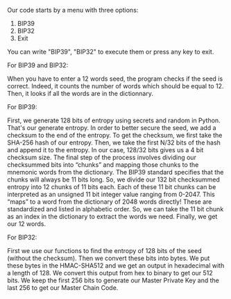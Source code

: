 Our code starts by a menu with three options:
  1. BIP39
  2. BIP32
  3. Exit
 
 You can write "BIP39", "BIP32" to execute them or press any key to exit.
 
 For BIP39 and BIP32:
    
When you have to enter a 12 words seed, the program checks if the seed is correct.
Indeed, it counts the number of words which should be equal to 12.
Then, it looks if all the words are in the dictionnary.

For BIP39:
    
First, we generate 128 bits of entropy using secrets and random in Python. 
That's our generate entropy. In order to better secure the seed, we add a checksum to the end of the entropy. To get the checksum, we first take the SHA-256 hash of our entropy. Then, we take the first N/32 bits of the hash and append it to the entropy. In our case, 128/32 bits gives us a 4 bit checksum size.
The final step of the process involves dividing our checksummed bits into “chunks” and mapping those chunks to the mnemonic words from the dictionary. The BIP39 standard specifies that the chunks will always be 11 bits long. So, we divide our 132 bit checksummed entropy into 12 chunks of 11 bits each. Each of these 11 bit chunks can be interpreted as an unsigned 11 bit integer value ranging from 0-2047. This “maps” to a word from the dictionary of 2048 words directly! These are standardized and listed in alphabetic order. So, we can take the 11 bit chunk as an index in the dictionary to extract the words we need. Finally, we get our 12 words.

For BIP32:

First we use our functions to find the entropy of 128 bits of the seed (without the checksum). Then we convert these bits into bytes. We put these bytes in the HMAC-SHA512 and we get an output in hexadecimal with a length of 128. We convert this output from hex to binary to get our 512 bits. We keep the first 256 bits to generate our Master Private Key and the last 256 to get our Master Chain Code.

